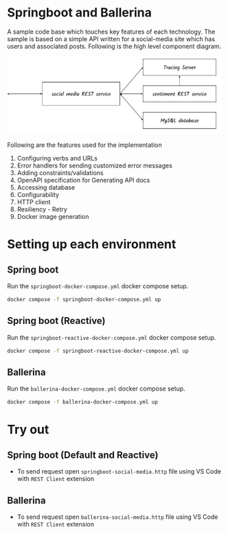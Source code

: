 # Springboot and Ballerina

A sample code base which touches key features of each technology. The sample is based on a simple API written for a social-media site which has users and associated posts. Following is the high level component diagram.

<img src="springboot-and-ballerina.png" alt="drawing" width='500'/>

Following are the features used for the implementation

1. Configuring verbs and URLs
2. Error handlers for sending customized error messages
3. Adding constraints/validations
4. OpenAPI specification for Generating API docs
5. Accessing database
6. Configurability
7. HTTP client 
8. Resiliency - Retry
9. Docker image generation

# Setting up each environment

## Spring boot
Run the `springboot-docker-compose.yml` docker compose setup.
```sh
docker compose -f springboot-docker-compose.yml up
```

## Spring boot (Reactive)
Run the `springboot-reactive-docker-compose.yml` docker compose setup.
```sh
docker compose -f springboot-reactive-docker-compose.yml up
```

## Ballerina
Run the `ballerina-docker-compose.yml` docker compose setup.
```sh
docker compose -f ballerina-docker-compose.yml up
```

# Try out
## Spring boot (Default and Reactive)
- To send request open `springboot-social-media.http` file using VS Code with `REST Client` extension

## Ballerina
- To send request open `ballerina-social-media.http` file using VS Code with `REST Client` extension

